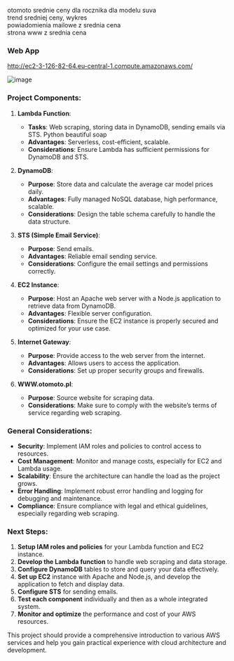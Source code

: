 otomoto srednie ceny dla rocznika dla modelu suva  
trend sredniej ceny, wykres  
powiadomienia mailowe z srednia cena  
strona www z srednia cena  

### Web App
http://ec2-3-126-82-64.eu-central-1.compute.amazonaws.com/


![image](https://github.com/user-attachments/assets/efea81e0-62ec-45eb-bc44-b64371d3a214)





### Project Components:
1. **Lambda Function**:
   - **Tasks**: Web scraping, storing data in DynamoDB, sending emails via STS. Python beautiful soap
   - **Advantages**: Serverless, cost-efficient, scalable.
   - **Considerations**: Ensure Lambda has sufficient permissions for DynamoDB and STS.

2. **DynamoDB**:
   - **Purpose**: Store data and calculate the average car model prices daily.
   - **Advantages**: Fully managed NoSQL database, high performance, scalable.
   - **Considerations**: Design the table schema carefully to handle the data structure.

3. **STS (Simple Email Service)**:
   - **Purpose**: Send emails.
   - **Advantages**: Reliable email sending service.
   - **Considerations**: Configure the email settings and permissions correctly.

4. **EC2 Instance**:
   - **Purpose**: Host an Apache web server with a Node.js application to retrieve data from DynamoDB.
   - **Advantages**: Flexible server configuration.
   - **Considerations**: Ensure the EC2 instance is properly secured and optimized for your use case.

5. **Internet Gateway**:
   - **Purpose**: Provide access to the web server from the internet.
   - **Advantages**: Allows users to access the application.
   - **Considerations**: Set up proper security groups and firewalls.

6. **WWW.otomoto.pl**:
   - **Purpose**: Source website for scraping data.
   - **Considerations**: Make sure to comply with the website’s terms of service regarding web scraping.

### General Considerations:
- **Security**: Implement IAM roles and policies to control access to resources.
- **Cost Management**: Monitor and manage costs, especially for EC2 and Lambda usage.
- **Scalability**: Ensure the architecture can handle the load as the project grows.
- **Error Handling**: Implement robust error handling and logging for debugging and maintenance.
- **Compliance**: Ensure compliance with legal and ethical guidelines, especially regarding web scraping.

### Next Steps:
1. **Setup IAM roles and policies** for your Lambda function and EC2 instance.
2. **Develop the Lambda function** to handle web scraping and data storage.
3. **Configure DynamoDB** tables to store and query your data effectively.
4. **Set up EC2** instance with Apache and Node.js, and develop the application to fetch and display data.
5. **Configure STS** for sending emails.
6. **Test each component** individually and then as a whole integrated system.
7. **Monitor and optimize** the performance and cost of your AWS resources.

This project should provide a comprehensive introduction to various AWS services and help you gain practical experience with cloud architecture and development.
